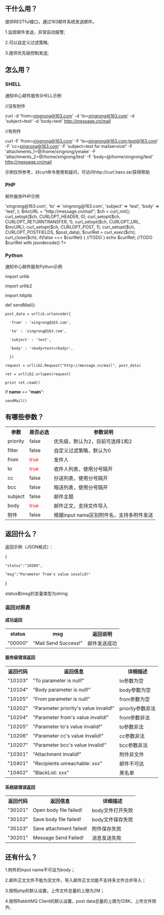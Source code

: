 <h2>干什么用？</h2>

提供RESTful接口，通过163邮件系统发送邮件。

1.监控邮件发送，异常自动报警;

2.可以自定义过滤策略;

3.提供优先级控制发送;

<h2>怎么用？</h2>

<h3>SHELL</h3>

通知中心邮件服务SHELL示例

//没有附件

curl -d 'from=xingrong@163.com' -d 'to=xingrong@163.com' -d 'subject=test' -d 'body=<body>test</body>' http://message.cn/mail

//有附件

curl -F 'from=xingrong@163.com' -F 'to=xingrong@163.com;test@163.com' -F 'cc=xingrong@163.com' -F 'subject=test for mailservice!' -F 'attachments_1=@/home/xingrong/ymake' -F 'attachments_2=@/home/xingrong/test' -F 'body=@/home/xingrong/test' http://message.cn/mail

示例仅供参考，对curl命令使用有疑问，可访问http://curl.haxx.se/获得帮助

<h3>PHP</h3>

邮件服务PHP示例

<?php

$post_data = array(

    'from' => 'xingrong@163.com',
    
    'to' => 'xingrong@163.com',
    
    'subject' => 'test',
    
    'body' => '<body>test</body>',
    
    );
    
$mcURL = "http://message.cn/mail";

$ch = curl_init();

curl_setopt($ch, CURLOPT_HEADER, 0);

curl_setopt($ch, CURLOPT_RETURNTRANSFER, 1);

curl_setopt($ch, CURLOPT_URL, $mcURL);

curl_setopt($ch, CURLOPT_POST, 1);

curl_setopt($ch, CURLOPT_POSTFIELDS, $post_data);

$curlRet = curl_exec($ch);

curl_close($ch);

if(false === $curlRet) {

    //TODO
    
}

echo $curlRet;

//TODO $curlRet with jsondecode()

?>

<h3>Python</h3>

通知中心邮件服务Python示例

import urllib

import urllib2

import httplib

def sendMail():

    post_data = urllib.urlencode({
    
      'from' : 'xingrong@163.com',
      
      'to' : 'xingrong@163.com',
      
      'subject' : 'test',
      
      'body' : '<body>test</body>',
      
      })
      
    request = urllib2.Request("http://message.cn/mail", post_data)
    
    ret = urllib2.urlopen(request)
    
    print ret.read()
    
if __name__ == "__main__":

    sendMail()

<h2>有哪些参数？</h2>

<table class="confluenceTable">
<tbody>
<tr>
<th class="confluenceTh">参数</th>
<th class="confluenceTh">是否必选</th>
<th class="confluenceTh">参数说明</th>
</tr>
<tr>
<td colspan="1" class="confluenceTd">priority</td>
<td colspan="1" class="confluenceTd">false</td>
<td colspan="1" class="confluenceTd">优先级，默认为2，目前可选择1和2</td>
</tr>
<tr>
<td colspan="1" class="confluenceTd">filter</td>
<td colspan="1" class="confluenceTd">false</td>
<td colspan="1" class="confluenceTd">自定义过滤策略，默认为0</td>
</tr>
<tr>
<td class="confluenceTd">from</td>
<td class="confluenceTd"><span style="color: rgb(255,0,0);">true</span></td>
<td class="confluenceTd">发件人</td>
</tr>
<tr>
<td colspan="1" class="confluenceTd">to</td>
<td colspan="1" class="confluenceTd"><span style="color: rgb(255,0,0);">true</span></td>
<td colspan="1" class="confluenceTd">收件人列表，使用分号隔开</td>
</tr>
<tr>
<td colspan="1" class="confluenceTd">cc</td>
<td colspan="1" class="confluenceTd">false</td>
<td colspan="1" class="confluenceTd">抄送列表，使用分号隔开</td>
</tr>
<tr>
<td colspan="1" class="confluenceTd">bcc</td>
<td colspan="1" class="confluenceTd">false</td>
<td colspan="1" class="confluenceTd">暗送列表，使用分号隔开</td>
</tr>
<tr>
<td colspan="1" class="confluenceTd">subject</td>
<td colspan="1" class="confluenceTd">false</td>
<td colspan="1" class="confluenceTd">邮件主题</td>
</tr>
<tr>
<td colspan="1" class="confluenceTd">body</td>
<td colspan="1" class="confluenceTd"><span style="color: rgb(255,0,0);">true</span></td>
<td colspan="1" class="confluenceTd">邮件正文，支持文件导入</td>
</tr>
<tr>
<td colspan="1" class="confluenceTd">附件</td>
<td colspan="1" class="confluenceTd">false</td>
<td colspan="1" class="confluenceTd">根据input name区别附件名，支持多附件发送</td>
</tr>
</tbody>
</table>

<h2>返回什么？</h2>

返回示例（JSON格式）：

{

    "status":"10204",

    "msg":"Parameter from's value invalid!"

}

status和msg的变量类型为string

<h3>返回对照表</h3>

<h4>成功返回</h4>

<table class="confluenceTable">
<tbody>
<tr>
<th class="confluenceTh">status</th>
<th class="confluenceTh">msg</th>
<th class="confluenceTh">返回说明</th>
</tr>
<tr>
<td class="confluenceTd">&quot;00000&quot;</td>
<td class="confluenceTd">&quot;Mail Send Success!&quot;</td>
<td class="confluenceTd">邮件发送成功</td>
</tr>
</tbody>
</table>

<h4>服务级错误返回</h4>

<table class="confluenceTable">
<tbody>
<tr>
<th class="confluenceTh">返回代码</th>
<th class="confluenceTh">返回信息</th>
<th class="confluenceTh">详细描述</th>
</tr>
<tr>
<td class="confluenceTd">&quot;10103&quot;</td>
<td class="confluenceTd">&quot;To parameter is null!&quot;</td>
<td class="confluenceTd">to参数为空</td>
</tr>
<tr>
<td colspan="1" class="confluenceTd">&quot;10104&quot;</td>
<td colspan="1" class="confluenceTd">&quot;Body parameter is null!&quot;</td>
<td colspan="1" class="confluenceTd">body参数为空</td>
</tr>
<tr>
<td colspan="1" class="confluenceTd">&quot;10105&quot;</td>
<td colspan="1" class="confluenceTd">&quot;From parameter is null!&quot;</td>
<td colspan="1" class="confluenceTd">from参数为空</td>
</tr>
<tr>
<td colspan="1" class="confluenceTd">&quot;10202&quot;</td>
<td colspan="1" class="confluenceTd">&quot;Parameter priority's value invalid!&quot;</td>
<td colspan="1" class="confluenceTd">priority参数非法</td>
</tr>
<tr>
<td colspan="1" class="confluenceTd">&quot;10204&quot;</td>
<td colspan="1" class="confluenceTd">&quot;Parameter from's value invalid!&quot;</td>
<td colspan="1" class="confluenceTd">from参数非法</td>
</tr>
<tr>
<td colspan="1" class="confluenceTd">&quot;10205&quot;</td>
<td colspan="1" class="confluenceTd">&quot;Parameter to's value invalid!&quot;</td>
<td colspan="1" class="confluenceTd">to参数非法</td>
</tr>
<tr>
<td colspan="1" class="confluenceTd">&quot;10206&quot;</td>
<td colspan="1" class="confluenceTd">&quot;Parameter cc's value invalid!&quot;</td>
<td colspan="1" class="confluenceTd">cc参数非法</td>
</tr>
<tr>
<td colspan="1" class="confluenceTd">&quot;10207&quot;</td>
<td colspan="1" class="confluenceTd">&quot;Parameter bcc's value invalid!&quot;</td>
<td colspan="1" class="confluenceTd">bcc参数非法</td>
</tr>
<tr>
<td colspan="1" class="confluenceTd">&quot;10301&quot;</td>
<td colspan="1" class="confluenceTd">&quot;Attachment invalid!&quot;</td>
<td colspan="1" class="confluenceTd">附件非文件</td>
</tr>
<tr>
<td colspan="1" class="confluenceTd">&quot;10401&quot;</td>
<td colspan="1" class="confluenceTd">&quot;Recipients unreachable: xxx&quot;</td>
<td colspan="1" class="confluenceTd">邮件不可达</td>
</tr>
<tr>
<td colspan="1" class="confluenceTd">&quot;10402&quot;</td>
<td colspan="1" class="confluenceTd">&quot;BlackList: xxx&quot;</td>
<td colspan="1" class="confluenceTd">黑名单</td>
</tr>
</tbody>
</table> 

<h4>系统级错误返回</h4>

<table class="confluenceTable">
<tbody>
<tr>
<th class="confluenceTh">返回代码</th>
<th class="confluenceTh">返回信息</th>
<th class="confluenceTh">详细描述</th>
</tr>
<tr>
<td class="confluenceTd">&quot;30101&quot;</td>
<td class="confluenceTd">Open body file failed!</td>
<td class="confluenceTd">body文件打开失败</td>
</tr>
<tr>
<td colspan="1" class="confluenceTd">&quot;30102&quot;</td>
<td colspan="1" class="confluenceTd">Save body file failed!</td>
<td colspan="1" class="confluenceTd">body文件保存失败</td>
</tr>
<tr>
<td colspan="1" class="confluenceTd">&quot;30103&quot;</td>
<td colspan="1" class="confluenceTd">Save attachment failed!</td>
<td colspan="1" class="confluenceTd">附件保存失败</td>
</tr>
<tr>
<td colspan="1" class="confluenceTd">&quot;30201&quot;</td>
<td colspan="1" class="confluenceTd">Message Send Failed!</td>
<td colspan="1" class="confluenceTd">消息发送失败</td>
</tr>
</tbody>
</table>

<h2>还有什么？</h2>

1.附件的input name不可设为body；

2.邮件正文文件不能为空文件，导入邮件正文功能不支持多文件合并导入；

3.按照php的默认设置，上传文件总量的上限为2M；

4.按照RabbitMQ Client的默认设置，post data总量的上限为128K，上传文件除外;
